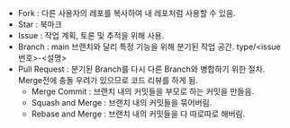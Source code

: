 * Fork : 다른 사용자의 레포를 복사하여 내 레포처럼 사용할 수 있음.
* Star : 북마크
* Issue : 작업 계획, 토론 및 추적을 위해 사용.
* Branch : main 브랜치와 달리 특정 기능을 위해 분기된 작업 공간.
    type/<issue 번호>-<설명>
* Pull Request : 분기된 Branch를 다시 다른 Branch와 병합하기 위한 절차. Merge전에 충돌 우려가 있으므로 코드 리뷰를 하게 됨.
    - Merge Commit : 브랜치 내의 커밋들을 부모로 하는 커밋을 만들음.
    - Squash and Merge : 브랜치 내의 커밋들을 묶어버림.
    - Rebase and Merge : 브랜치 내의 커밋들을 다 따로따로 해버림.